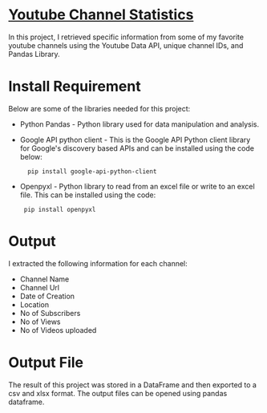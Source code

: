 # [Youtube Channel Statistics](https://github.com/maidatagirl/Youtube-Channel-Statistics)


In this project, I retrieved specific information from some of my favorite youtube channels using the Youtube Data API, unique channel IDs, and Pandas Library.

# Install Requirement
Below are some of the libraries needed for this project:

- Python Pandas - Python library used for data manipulation and analysis.
- Google API python client - This is the Google API Python client library for Google's discovery based APIs and can be installed using the code below:
        
        pip install google-api-python-client
        
 - Openpyxl - Python library to read from an excel file or write to an excel file. This can be installed using the code:
        
        pip install openpyxl
        
# Output

I extracted the following information for each channel:
- Channel Name
- Channel Url
- Date of Creation
- Location
- No of Subscribers
- No of Views
- No of Videos uploaded


# Output File
The result of this project was stored in a DataFrame and then exported to a csv and xlsx format. The output files can be opened using pandas dataframe.
